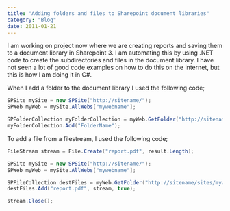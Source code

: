 ```yaml
---
title: "Adding folders and files to Sharepoint document libraries"
category: "Blog"
date: 2011-01-21
---
```



I am working on project now where we are creating reports and saving them to a document library in Sharepoint 3\. I am automating this by using .NET code to create the subdirectories and files in the document library. I have not seen a lot of good code examples on how to do this on the internet, but this is how I am doing it in C#.

When I add a folder to the document library I used the following code;

```csharp
SPSite mySite = new SPSite("http://sitename/");
SPWeb myWeb = mySite.AllWebs["mywebname"];

SPFolderCollection myFolderCollection = myWeb.GetFolder("http://sitename/sites/mywebname/PDF Reports").SubFolders;
myFolderCollection.Add("FolderName");
```
To add a file from a filestream, I used the following code;

```csharp
FileStream stream = File.Create("report.pdf", result.Length);

SPSite mySite = new SPSite("http://sitename/");
SPWeb myWeb = mySite.AllWebs["mywebname"];

SPFileCollection destFiles = myWeb.GetFolder("http://sitename/sites/mywebname/PDF Reports/FolderName").Files;
destFiles.Add("report.pdf", stream, true);

stream.Close();
```